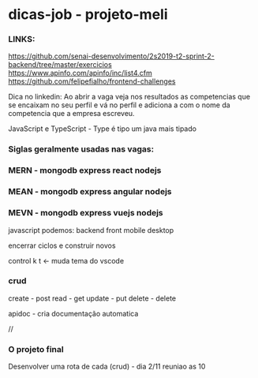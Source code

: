 # dicas-job - projeto-meli

### LINKS:

https://github.com/senai-desenvolvimento/2s2019-t2-sprint-2-backend/tree/master/exercicios
https://www.apinfo.com/apinfo/inc/list4.cfm
https://github.com/felipefialho/frontend-challenges

Dica no linkedin:
Ao abrir a vaga veja nos resultados as competencias que se encaixam no seu perfil e vá no perfil e adiciona a com o nome da competencia que a empresa escreveu.

JavaScript e TypeScript - Type é tipo um java mais tipado


### Siglas geralmente usadas nas vagas:

### MERN - mongodb express react nodejs
### MEAN - mongodb express angular nodejs
### MEVN - mongodb express vuejs nodejs

javascript podemos:
backend
front
mobile
desktop

encerrar ciclos e construir novos

control k t <- muda tema do vscode

### crud
create - post
read - get
update - put
delete - delete

apidoc - cria documentação automatica

//

### O projeto final
Desenvolver uma rota de cada (crud) - dia 2/11 reuniao as 10


